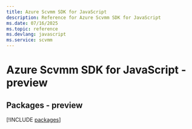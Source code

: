 ```yaml
---
title: Azure Scvmm SDK for JavaScript
description: Reference for Azure Scvmm SDK for JavaScript
ms.date: 07/16/2025
ms.topic: reference
ms.devlang: javascript
ms.service: scvmm
---
```

# Azure Scvmm SDK for JavaScript - preview
## Packages - preview
[!INCLUDE [packages](scvmm-index.md)]